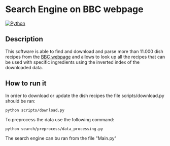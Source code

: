 # Search Engine on BBC webpage

[![Python](https://img.shields.io/badge/python-3.5.2-brightgreen.svg)](https://docs.python.org/3.5/whatsnew/changelog.html#python-3-5-2)

## Description

This software is able to find and download and parse more than 11.000 dish recipes from the [BBC webpage](http://www.bbc.co.uk/food/) and allows to look up all the recipes that can be used with specific ingredients using the inverted index of the downloaded data.

## How to run it

In order to download or update the dish recipes the file scripts/download.py should be ran:

```
python scripts/download.py
```

To preprocess the data use the following command:

```
python search/preprocess/data_processing.py
```

The search engine can bu ran from the file "Main.py"
